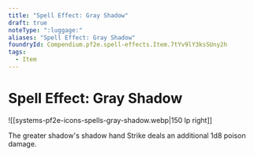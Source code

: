 ```yaml
---
title: "Spell Effect: Gray Shadow"
draft: true
noteType: ":luggage:"
aliases: "Spell Effect: Gray Shadow"
foundryId: Compendium.pf2e.spell-effects.Item.7tYv9lY3ksSUny2h
tags:
  - Item
---
```


# Spell Effect: Gray Shadow
![[systems-pf2e-icons-spells-gray-shadow.webp|150 lp right]]

The greater shadow's shadow hand Strike deals an additional 1d8 poison damage.
